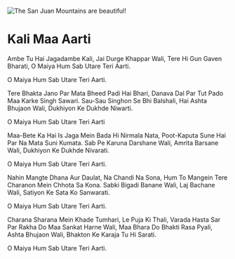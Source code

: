 ![The San Juan Mountains are beautiful!](lib/images/img.png "San Juan Mountains")

# Kali Maa Aarti 

Ambe Tu Hai Jagadambe Kali, Jai Durge Khappar Wali,
Tere Hi Gun Gaven Bharati, O Maiya Hum Sab Utare Teri Aarti.

O Maiya Hum Sab Utare Teri Aarti.

Tere Bhakta Jano Par Mata Bheed Padi Hai Bhari,
Danava Dal Par Tut Pado Maa Karke Singh Sawari.
Sau-Sau Singhon Se Bhi Balshali, Hai Ashta Bhujaon Wali,
Dukhiyon Ke Dukhde Niwarti.

O Maiya Hum Sab Utare Teri Aarti

Maa-Bete Ka Hai Is Jaga Mein Bada Hi Nirmala Nata,
Poot-Kaputa Sune Hai Par Na Mata Suni Kumata.
Sab Pe Karuna Darshane Wali, Amrita Barsane Wali,
Dukhiyon Ke Dukhde Nivarati.

O Maiya Hum Sab Utare Teri Aarti.

Nahin Mangte Dhana Aur Daulat, Na Chandi Na Sona,
Hum To Mangein Tere Charanon Mein Chhota Sa Kona.
Sabki Bigadi Banane Wali, Laj Bachane Wali,
Satiyon Ke Sata Ko Sanwarati.

O Maiya Hum Sab Utare Teri Aarti.

Charana Sharana Mein Khade Tumhari, Le Puja Ki Thali,
Varada Hasta Sar Par Rakha Do Maa Sankat Harne Wali,
Maa Bhara Do Bhakti Rasa Pyali, Ashta Bhujaon Wali,
Bhakton Ke Karaja Tu Hi Sarati.

O Maiya Hum Sab Utare Teri Aarti.